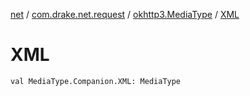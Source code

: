 [net](../../index.md) / [com.drake.net.request](../index.md) / [okhttp3.MediaType](index.md) / [XML](./-x-m-l.md)

# XML

`val MediaType.Companion.XML: MediaType`